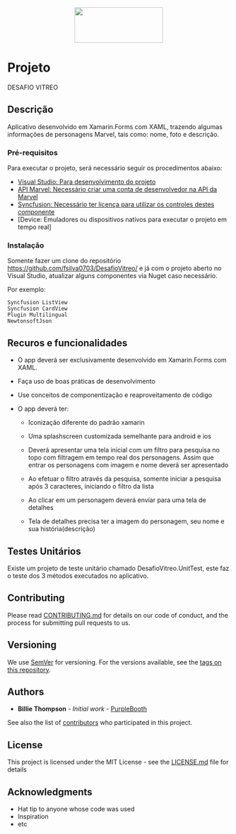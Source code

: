 <center><img src="https://upload.wikimedia.org/wikipedia/commons/thumb/0/04/MarvelLogo.svg/1200px-MarvelLogo.svg.png" width="200" height="80"></center>

# Projeto

DESAFIO VITREO

## Descrição

Aplicativo desenvolvido em Xamarin.Forms com XAML, trazendo algumas informações de personagens Marvel, tais como: nome, foto e descrição. 

### Pré-requisitos

Para executar o projeto, será necessário seguir os procedimentos abaixo:

- [Visual Studio: Para desenvolvimento do projeto](https://visualstudio.microsoft.com/pt-br/vs/community/)
- [API Marvel: Necessário criar uma conta de desenvolvedor na API da Marvel](https://developer.marvel.com/)
- [Syncfusion: Necessário ter licença para utilizar os controles destes componente](https://www.syncfusion.com/xamarin-ui-controls)
- [Device: Emuladores ou dispositivos nativos para executar o projeto em tempo real] 

### Instalação

Somente fazer um clone do repositório https://github.com/fsilva0703/DesafioVitreo/ e já com o projeto aberto no Visual Studio, atualizar alguns componentes via Nuget caso necessário.

Por exemplo:

```
Syncfusion ListView
Syncfusion CardView
Plugin Multilingual
NewtonsoftJson
```

## Recuros e funcionalidades

- O app deverá ser exclusivamente desenvolvido em Xamarin.Forms com XAML.

- Faça uso de boas práticas de desenvolvimento

- Use conceitos de componentização e reaproveitamento de código

- O app deverá ter:

  - Iconização diferente do padrão xamarin

  - Uma splashscreen customizada semelhante para android e ios

  - Deverá apresentar uma tela inicial com um filtro para pesquisa no topo com filtragem em tempo real dos personagens. Assim que entrar os personagens com imagem e nome deverá ser apresentado

  - Ao efetuar o filtro através da pesquisa, somente iniciar a pesquisa após 3 caracteres, iniciando o filtro da lista

  - Ao clicar em um personagem deverá enviar para uma tela de detalhes

  - Tela de detalhes precisa ter a imagem do personagem, seu nome e sua história(descrição)

## Testes Unitários

Existe um projeto de teste unitário chamado DesafioVitreo.UnitTest, este faz o teste dos 3 métodos executados no aplicativo.



## Contributing

Please read [CONTRIBUTING.md](https://gist.github.com/PurpleBooth/b24679402957c63ec426) for details on our code of conduct, and the process for submitting pull requests to us.

## Versioning

We use [SemVer](http://semver.org/) for versioning. For the versions available, see the [tags on this repository](https://github.com/your/project/tags). 

## Authors

* **Billie Thompson** - *Initial work* - [PurpleBooth](https://github.com/PurpleBooth)

See also the list of [contributors](https://github.com/your/project/contributors) who participated in this project.

## License

This project is licensed under the MIT License - see the [LICENSE.md](LICENSE.md) file for details

## Acknowledgments

* Hat tip to anyone whose code was used
* Inspiration
* etc

